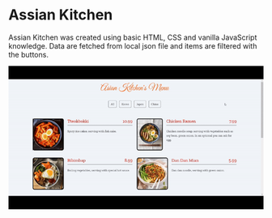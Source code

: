 # Assian Kitchen

Assian Kitchen was created using basic HTML, CSS and vanilla JavaScript knowledge. Data are fetched from local json file and items are filtered with the buttons.

![page preview](./images/gif.gif)
